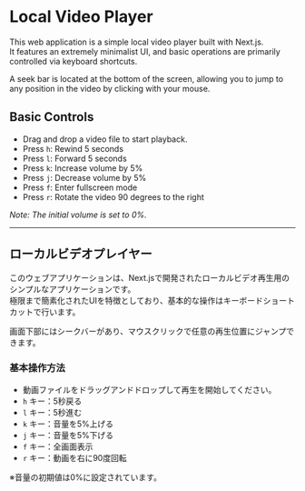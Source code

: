 # Local Video Player

This web application is a simple local video player built with Next.js.  
It features an extremely minimalist UI, and basic operations are primarily controlled via keyboard shortcuts.

A seek bar is located at the bottom of the screen, allowing you to jump to any position in the video by clicking with your mouse.

## Basic Controls

- Drag and drop a video file to start playback.
- Press `h`: Rewind 5 seconds
- Press `l`: Forward 5 seconds
- Press `k`: Increase volume by 5%
- Press `j`: Decrease volume by 5%
- Press `f`: Enter fullscreen mode
- Press `r`: Rotate the video 90 degrees to the right

_Note: The initial volume is set to 0%._

---

## ローカルビデオプレイヤー

このウェブアプリケーションは、Next.jsで開発されたローカルビデオ再生用のシンプルなアプリケーションです。  
極限まで簡素化されたUIを特徴としており、基本的な操作はキーボードショートカットで行います。

画面下部にはシークバーがあり、マウスクリックで任意の再生位置にジャンプできます。

### 基本操作方法

- 動画ファイルをドラッグアンドドロップして再生を開始してください。
- `h` キー：5秒戻る
- `l` キー：5秒進む
- `k` キー：音量を5%上げる
- `j` キー：音量を5%下げる
- `f` キー：全画面表示
- `r` キー：動画を右に90度回転

※音量の初期値は0%に設定されています。
